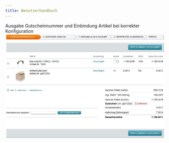 ```yaml
---
title: Benutzerhandbuch
---
```



Ausgabe Gutscheinnummer und Einbindung Artikel bei korrekter Konfiguration
![Ausgabe Gutscheinnummer und Einbindung Artikel bei Korrekter Konfiguration](../media/Shop_Warenkorb.jpg)